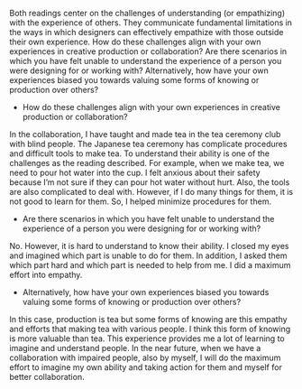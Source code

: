 Both readings center on the challenges of understanding (or empathizing) with the experience of others. They communicate fundamental limitations in the ways in which designers can effectively empathize with those outside their own experience. How do these challenges align with your own experiences in creative production or collaboration? Are there scenarios in which you have felt unable to understand the experience of a person you were designing for or working with? Alternatively, how have your own experiences biased you towards valuing some forms of knowing or production over others?


-	How do these challenges align with your own experiences in creative production or collaboration?

In the collaboration, I have taught and made tea in the tea ceremony club with blind people. The Japanese tea ceremony has complicate procedures and difficult tools to make tea. To understand their ability is one of the challenges as the reading described. For example, when we make tea, we need to pour hot water into the cup. I felt anxious about their safety because I’m not sure if they can pour hot water without hurt. Also, the tools are also complicated to deal with.  However, if I do many things for them, it is not good to learn for them. So, I helped minimize procedures for them.

-	Are there scenarios in which you have felt unable to understand the experience of a person you were designing for or working with?

No. However, it is hard to understand to know their ability. I closed my eyes and imagined which part is unable to do for them. In addition, I asked them which part hard and which part is needed to help from me. I did a maximum effort into empathy.

-	Alternatively, how have your own experiences biased you towards valuing some forms of knowing or production over others?

In this case, production is tea but some forms of knowing are this empathy and efforts that making tea with various people. I think this form of knowing is more valuable than tea. This experience provides me a lot of learning to imagine and understand people. In the near future, when we have a collaboration with impaired people, also by myself, I will do the maximum effort to imagine my own ability and taking action for them and myself for better collaboration. 
